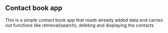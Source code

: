 ## Contact book app
This is a simple contact book app that reads already added data and carries out functions like retrieval(search), deleting and displaying the contacts 
